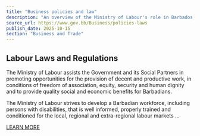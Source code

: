 ```yaml
---
title: "Business policies and law"
description: "An overview of the Ministry of Labour's role in Barbados, focusing on promoting decent work, social benefits, and a skilled workforce for local and international markets."
source_url: https://www.gov.bb/Business/policies-laws
publish_date: 2025-10-15
section: "Business and Trade"
---
```


## Labour Laws and Regulations

The Ministry of Labour assists the Government and its Social Partners in promoting opportunities for the provision of decent and productive work, in conditions of freedom of association, equity, security and human dignity and to provide quality social and economic benefits for Barbadians.

The Ministry of Labour strives to develop a Barbadian workforce, including persons with disabilities, that is well informed, properly trained and conditioned for the local, regional and extra-regional labour markets ...

[LEARN MORE](https://labour.gov.bb/)
```